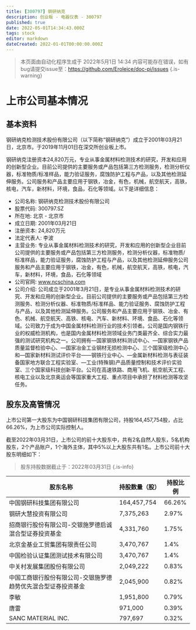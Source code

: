```yaml
---
title: [300797] 钢研纳克
description: 创业板 - 电器仪表 - 300797
published: true
date: 2022-05-01T14:34:43.000Z
tags: stock
editor: markdown
dateCreated: 2022-01-01T00:00:00.000Z
---
```


> 本页面由自动化程序生成于 2022年5月1日 14:34
> 内容可能存在错误，如有bug请提交issue至：https://github.com/Eroleice/doc-pi/issues
{.is-warning}

# 上市公司基本情况

## 基本资料

钢研纳克检测技术股份有限公司（以下简称“钢研纳克”）成立于2001年03月21日，北京市。于2019年11月01日在深交所创业板上市。

钢研纳克注册资本24,820万元，专业从事金属材料检测技术的研究，开发和应用的创新型企业。目前公司提供的主要服务或产品包括第三方检测服务，检测分析仪器，标准物质/标准样品，能力验证服务，腐蚀防护工程与产品，以及其他检测延伸服务。公司服务和产品主要应用于钢铁，冶金，有色，机械，航空航天，高铁，核电，汽车，新材料，环境，食品，石化等领域。以下是详细信息：

- 公司名称: 钢研纳克检测技术股份有限公司
- 股票代码: 300797.SZ
- 所在地: 北京 - 北京市
- 成立日期: 2001年03月21日
- 注册资本: 24,820万元
- 法定代表人: 李波
- 主营业务: 专业从事金属材料检测技术的研究，开发和应用的创新型企业目前公司提供的主要服务或产品包括第三方检测服务，检测分析仪器，标准物质/标准样品，能力验证服务，腐蚀防护工程与产品，以及其他检测延伸服务公司服务和产品主要应用于钢铁，冶金，有色，机械，航空航天，高铁，核电，汽车，新材料，环境，食品，石化等领域
- 公司官网: www.ncschina.com
- 公司介绍: 公司成立于2001年3月21日，是专业从事金属材料检测技术的研究、开发和应用的创新型企业。目前公司提供的主要服务或产品包括第三方检测服务、检测分析仪器、标准物质/标准样品、能力验证服务、腐蚀防护工程与产品，以及其他检测延伸服务。公司服务和产品主要应用于钢铁、冶金、有色、机械、航空航天、高铁、核电、汽车、新材料、环境、食品、石化等领域。公司致力于成为中国金属材料检测行业的技术引领者。公司是国内钢铁行业的权威检测机构，也是国内金属材料检测领域业务门类最齐全、综合实力最强的测试研究机构之一。公司拥有―国家钢铁材料测试中心、―国家钢铁产品质量监督检验中心、―国家冶金工业钢材无损检测中心、三个国家级检测中心和―国家新材料测试评价平台——钢铁行业中心、―金属新材料检测与表征装备国家地方联合工程实验室、―工业(特殊钢)产品质量控制和技术评价实验室、三个国家级科技创新平台。公司在高速铁路、商用飞机、航空航天工程、核电工业以及北京奥运会等国家重大工程、重点项目中承担了材料检测等攻坚任务。


## 股东及高管情况

上市公司第一大股东为中国钢研科技集团有限公司，持股164,457,754股，占比66.26%，为上市公司实际控制人。

截至2022年03月31日，上市公司的前十大股东中，共有2名自然人股东，5名机构股东，2个产品账户，1个海外主体，其中5%以上大股东共有1名。上市公司前十大股东明细如下：

> 股东持股数据截止于：2022年03月31日
{.is-info}

| 股东名称 | 持股数量（股） | 持股比例 |
| --- | --- | --- |
| 中国钢研科技集团有限公司 | 164,457,754 | 66.26% |
| 钢研大慧投资有限公司 | 7,375,263 | 2.97% |
| 招商银行股份有限公司-交银施罗德启诚混合型证券投资基金 | 4,331,760 | 1.75% |
| 北京金基业工贸集团有限责任公司 | 3,470,767 | 1.4% |
| 中国检验认证集团测试技术有限公司 | 3,470,767 | 1.4% |
| 中关村发展集团股份有限公司 | 2,049,222 | 0.83% |
| 中国工商银行股份有限公司-交银施罗德趋势优先混合型证券投资基金 | 2,045,900 | 0.82% |
| 李敏 | 1,951,800 | 0.79% |
| 唐雷 | 971,000 | 0.39% |
| SANC MATERIAL INC. | 797,697 | 0.32% |




